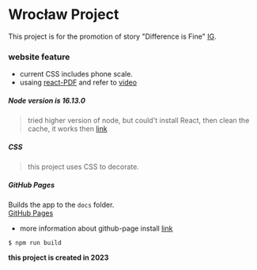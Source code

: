 # Wrocław Project

This project is for the promotion of story "Difference is Fine" [IG](https://www.instagram.com/differenceisfine/).

### website feature

* current CSS includes phone scale.
* usaing [react-PDF]((https://www.youtube.com/watch?v=0FRyKY_PMLE)) and refer to [video](https://www.youtube.com/watch?v=0FRyKY_PMLE)

##### Node version is 16.13.0

> tried higher version of node, but could't install React, then clean the cache, it works then [link](https://reactgo.com/npm-clear-cache/)

##### CSS

> this project uses CSS to decorate.

##### GitHub Pages


Builds the app to the `docs` folder.\
[GitHub Pages](https://conrading.github.io/wroclaw-project/) 

* more information about github-page install [link](https://www.pluralsight.com/guides/deploying-github-pages-with-create-react-app)

```
$ npm run build
```
**this project is created in 2023**


